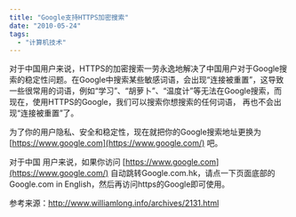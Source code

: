 ```yaml
---
title: "Google支持HTTPS加密搜索"
date: "2010-05-24"
tags: 
  - "计算机技术"
---
```


对于中国用户来说，HTTPS的加密搜索一劳永逸地解决了中国用户对于Google搜索的稳定性问题。在Google中搜索某些敏感词语，会出现“连接被重置”，这导致一些很常用的词语，例如“学习”、“胡萝卜”、“温度计”等无法在Google搜索，而现在，使用HTTPS的Google，我们可以搜索你想搜索的任何词语， 再也不会出现“连接被重置”了。

为了你的用户隐私、安全和稳定性，现在就把你的Google搜索地址更换为 [https://www.google.com](https://www.google.com/) 吧。

对于中国 用户来说，如果你访问 [https://www.google.com](https://www.google.com/) 自动跳转Google.com.hk，请点一下页面底部的Google.com in English，然后再访问https的Google即可使用。

参考来源：http://www.williamlong.info/archives/2131.html
